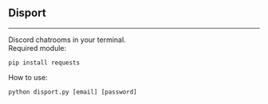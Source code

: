 ## Disport
___
Discord chatrooms in your terminal.
<br>
Required module:
```
pip install requests
```
How to use:
<br>
```
python disport.py [email] [password]
```
